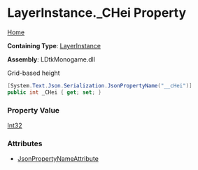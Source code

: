 # LayerInstance\.\_CHei Property

[Home](../../../README.md)

**Containing Type**: [LayerInstance](../README.md)

**Assembly**: LDtkMonogame\.dll

  
Grid\-based height

```csharp
[System.Text.Json.Serialization.JsonPropertyName("__cHei")]
public int _CHei { get; set; }
```

### Property Value

[Int32](https://docs.microsoft.com/en-us/dotnet/api/system.int32)

### Attributes

* [JsonPropertyNameAttribute](https://docs.microsoft.com/en-us/dotnet/api/system.text.json.serialization.jsonpropertynameattribute)

